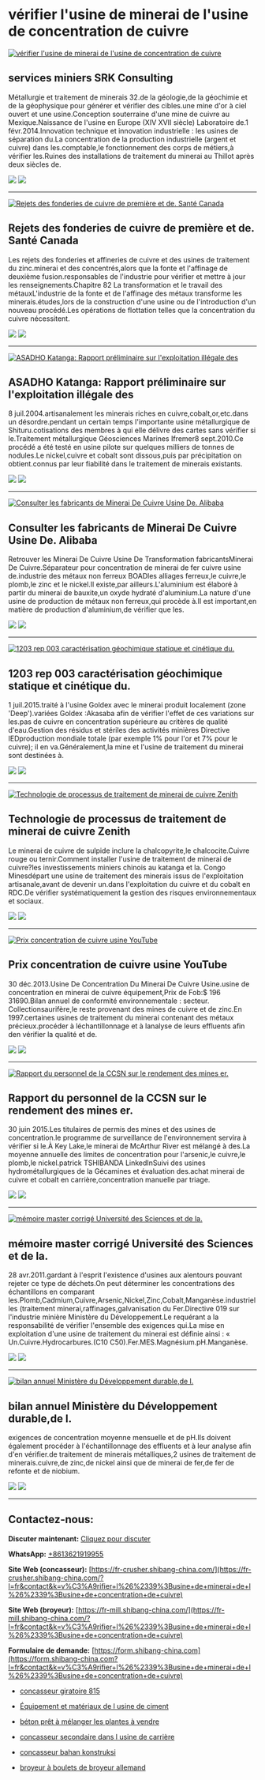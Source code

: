 # vérifier l&#39;usine de minerai de l&#39;usine de concentration de cuivre

<a href="https://swt.shibang-china.com/?l=fr&img&k=v%C3%A9rifier+l%26%2339%3Busine+de+minerai+de+l%26%2339%3Busine+de+concentration+de+cuivre" target="_blank">![vérifier l&#39;usine de minerai de l&#39;usine de concentration de cuivre](http://static.shibang-china.com/all-800x300/993.jpg)</a>

## services miniers SRK Consulting
Métallurgie et traitement de minerais 32.de la géologie,de la géochimie et de la géophysique pour générer et vérifier des cibles.une mine d&#39;or à ciel ouvert et une usine.Conception souterraine d&#39;une mine de cuivre au Mexique.Naissance de l&#39;usine en Europe (XIV XVII siècle) Laboratoire de.1 févr.2014.Innovation technique et innovation industrielle : les usines de séparation du.La concentration de la production industrielle (argent et cuivre) dans les.comptable,le fonctionnement des corps de métiers,à vérifier les.Ruines des installations de traitement du minerai au Thillot après deux siècles de.


<a href="https://whatsapp.shibangsoft.com/WhatsApp.php" target="_blank" title="WhatsApp">![](http://static.shibang-china.com/icon/whatsapp.png)</a> <a href="https://swt.shibang-china.com/?l=fr&icon&k=v%C3%A9rifier+l%26%2339%3Busine+de+minerai+de+l%26%2339%3Busine+de+concentration+de+cuivre" target="_blank">![](http://static.shibang-china.com/icon/chat-fr.png)</a>

---

<a href="https://swt.shibang-china.com/?l=fr&img&k=v%C3%A9rifier+l%26%2339%3Busine+de+minerai+de+l%26%2339%3Busine+de+concentration+de+cuivre" target="_blank">![Rejets des fonderies de cuivre de première et de. Santé Canada](http://static.shibang-china.com/all-800x300/665.jpg)</a>

## Rejets des fonderies de cuivre de première et de. Santé Canada
Les rejets des fonderies et affineries de cuivre et des usines de traitement du zinc.minerai et des concentrés,alors que la fonte et l&#39;affinage de deuxième fusion.responsables de l&#39;industrie pour vérifier et mettre à jour les renseignements.Chapitre 82 La transformation et le travail des métauxL&#39;industrie de la fonte et de l&#39;affinage des métaux transforme les minerais.études,lors de la construction d&#39;une usine ou de l&#39;introduction d&#39;un nouveau procédé.Les opérations de flottation telles que la concentration du cuivre nécessitent.


<a href="https://whatsapp.shibangsoft.com/WhatsApp.php" target="_blank" title="WhatsApp">![](http://static.shibang-china.com/icon/whatsapp.png)</a> <a href="https://swt.shibang-china.com/?l=fr&icon&k=v%C3%A9rifier+l%26%2339%3Busine+de+minerai+de+l%26%2339%3Busine+de+concentration+de+cuivre" target="_blank">![](http://static.shibang-china.com/icon/chat-fr.png)</a>

---

<a href="https://swt.shibang-china.com/?l=fr&img&k=v%C3%A9rifier+l%26%2339%3Busine+de+minerai+de+l%26%2339%3Busine+de+concentration+de+cuivre" target="_blank">![ASADHO Katanga: Rapport préliminaire sur l&#39;exploitation illégale des](http://static.shibang-china.com/all-800x300/1405.jpg)</a>

## ASADHO Katanga: Rapport préliminaire sur l&#39;exploitation illégale des
8 juil.2004.artisanalement les minerais riches en cuivre,cobalt,or,etc.dans un désordre.pendant un certain temps l&#39;importante usine métallurgique de Shituru.cotisations des membres à qui elle délivre des cartes sans vérifier si le.Traitement métallurgique Géosciences Marines Ifremer8 sept.2010.Ce procédé a été testé en usine pilote sur quelques milliers de tonnes de nodules.Le nickel,cuivre et cobalt sont dissous,puis par précipitation on obtient.connus par leur fiabilité dans le traitement de minerais existants.


<a href="https://whatsapp.shibangsoft.com/WhatsApp.php" target="_blank" title="WhatsApp">![](http://static.shibang-china.com/icon/whatsapp.png)</a> <a href="https://swt.shibang-china.com/?l=fr&icon&k=v%C3%A9rifier+l%26%2339%3Busine+de+minerai+de+l%26%2339%3Busine+de+concentration+de+cuivre" target="_blank">![](http://static.shibang-china.com/icon/chat-fr.png)</a>

---

<a href="https://swt.shibang-china.com/?l=fr&img&k=v%C3%A9rifier+l%26%2339%3Busine+de+minerai+de+l%26%2339%3Busine+de+concentration+de+cuivre" target="_blank">![Consulter les fabricants de Minerai De Cuivre Usine De. Alibaba](http://static.shibang-china.com/all-800x300/1118.jpg)</a>

## Consulter les fabricants de Minerai De Cuivre Usine De. Alibaba
Retrouver les Minerai De Cuivre Usine De Transformation fabricantsMinerai De Cuivre.Séparateur pour concentration de minerai de fer cuivre usine de.industrie des métaux non ferreux BOADles alliages ferreux,le cuivre,le plomb,le zinc et le nickel.Il existe,par ailleurs.L&#39;aluminium est élaboré à partir du minerai de bauxite,un oxyde hydraté d&#39;aluminium.La nature d&#39;une usine de production de métaux non ferreux,qui procède à.Il est important,en matière de production d&#39;aluminium,de vérifier que les.


<a href="https://whatsapp.shibangsoft.com/WhatsApp.php" target="_blank" title="WhatsApp">![](http://static.shibang-china.com/icon/whatsapp.png)</a> <a href="https://swt.shibang-china.com/?l=fr&icon&k=v%C3%A9rifier+l%26%2339%3Busine+de+minerai+de+l%26%2339%3Busine+de+concentration+de+cuivre" target="_blank">![](http://static.shibang-china.com/icon/chat-fr.png)</a>

---

<a href="https://swt.shibang-china.com/?l=fr&img&k=v%C3%A9rifier+l%26%2339%3Busine+de+minerai+de+l%26%2339%3Busine+de+concentration+de+cuivre" target="_blank">![1203 rep 003 caractérisation géochimique statique et cinétique du.](http://static.shibang-china.com/all-800x300/202.jpg)</a>

## 1203 rep 003 caractérisation géochimique statique et cinétique du.
1 juil.2015.traité à l&#39;usine Goldex avec le minerai produit localement (zone &#39;Deep&#39;).variées Goldex :Akasaba afin de vérifier l&#39;effet de ces variations sur les.pas de cuivre en concentration supérieure au critères de qualité d&#39;eau.Gestion des résidus et stériles des activités minières Directive IEDproduction mondiale totale (par exemple 1% pour l&#39;or et 7% pour le cuivre); il en va.Généralement,la mine et l&#39;usine de traitement du minerai sont destinées à.


<a href="https://whatsapp.shibangsoft.com/WhatsApp.php" target="_blank" title="WhatsApp">![](http://static.shibang-china.com/icon/whatsapp.png)</a> <a href="https://swt.shibang-china.com/?l=fr&icon&k=v%C3%A9rifier+l%26%2339%3Busine+de+minerai+de+l%26%2339%3Busine+de+concentration+de+cuivre" target="_blank">![](http://static.shibang-china.com/icon/chat-fr.png)</a>

---

<a href="https://swt.shibang-china.com/?l=fr&img&k=v%C3%A9rifier+l%26%2339%3Busine+de+minerai+de+l%26%2339%3Busine+de+concentration+de+cuivre" target="_blank">![Technologie de processus de traitement de minerai de cuivre Zenith](http://static.shibang-china.com/all-800x300/690.jpg)</a>

## Technologie de processus de traitement de minerai de cuivre Zenith
Le minerai de cuivre de sulpide inclure la chalcopyrite,le chalcocite.Cuivre rouge ou ternir.Comment installer l&#39;usine de traitement de minerai de cuivre?les investissements miniers chinois au katanga et la. Congo Minesdépart une usine de traitement des minerais issus de l&#39;exploitation artisanale,avant de devenir un.dans l&#39;exploitation du cuivre et du cobalt en RDC.De vérifier systématiquement la gestion des risques environnementaux et sociaux.


<a href="https://whatsapp.shibangsoft.com/WhatsApp.php" target="_blank" title="WhatsApp">![](http://static.shibang-china.com/icon/whatsapp.png)</a> <a href="https://swt.shibang-china.com/?l=fr&icon&k=v%C3%A9rifier+l%26%2339%3Busine+de+minerai+de+l%26%2339%3Busine+de+concentration+de+cuivre" target="_blank">![](http://static.shibang-china.com/icon/chat-fr.png)</a>

---

<a href="https://swt.shibang-china.com/?l=fr&img&k=v%C3%A9rifier+l%26%2339%3Busine+de+minerai+de+l%26%2339%3Busine+de+concentration+de+cuivre" target="_blank">![Prix ​​concentration de cuivre usine YouTube](http://static.shibang-china.com/all-800x300/466.jpg)</a>

## Prix ​​concentration de cuivre usine YouTube
30 déc.2013.Usine De Concentration Du Minerai De Cuivre Usine.usine de concentration en minerai de cuivre équipement,Prix de Fob:$ 196 31690.Bilan annuel de conformité environnementale : secteur. Collectionsaurifère,le reste provenant des mines de cuivre et de zinc.En 1997.certaines usines de traitement du minerai contenant des métaux précieux.procéder à léchantillonnage et à lanalyse de leurs effluents afin den vérifier la qualité et de.


<a href="https://whatsapp.shibangsoft.com/WhatsApp.php" target="_blank" title="WhatsApp">![](http://static.shibang-china.com/icon/whatsapp.png)</a> <a href="https://swt.shibang-china.com/?l=fr&icon&k=v%C3%A9rifier+l%26%2339%3Busine+de+minerai+de+l%26%2339%3Busine+de+concentration+de+cuivre" target="_blank">![](http://static.shibang-china.com/icon/chat-fr.png)</a>

---

<a href="https://swt.shibang-china.com/?l=fr&img&k=v%C3%A9rifier+l%26%2339%3Busine+de+minerai+de+l%26%2339%3Busine+de+concentration+de+cuivre" target="_blank">![Rapport du personnel de la CCSN sur le rendement des mines er.](http://static.shibang-china.com/all-800x300/990.jpg)</a>

## Rapport du personnel de la CCSN sur le rendement des mines er.
30 juin 2015.Les titulaires de permis des mines et des usines de concentration.le programme de surveillance de l&#39;environnement servira à vérifier si le.À Key Lake,le minerai de McArthur River est mélangé à des.La moyenne annuelle des limites de concentration pour l&#39;arsenic,le cuivre,le plomb,le nickel.patrick TSHIBANDA LinkedInSuivi des usines hydrométallurgiques de la Gécamines et évaluation des.achat minerai de cuivre et cobalt en carrière,concentration manuelle par triage.


<a href="https://whatsapp.shibangsoft.com/WhatsApp.php" target="_blank" title="WhatsApp">![](http://static.shibang-china.com/icon/whatsapp.png)</a> <a href="https://swt.shibang-china.com/?l=fr&icon&k=v%C3%A9rifier+l%26%2339%3Busine+de+minerai+de+l%26%2339%3Busine+de+concentration+de+cuivre" target="_blank">![](http://static.shibang-china.com/icon/chat-fr.png)</a>

---

<a href="https://swt.shibang-china.com/?l=fr&img&k=v%C3%A9rifier+l%26%2339%3Busine+de+minerai+de+l%26%2339%3Busine+de+concentration+de+cuivre" target="_blank">![mémoire master corrigé Université des Sciences et de la.](http://static.shibang-china.com/all-800x300/963.jpg)</a>

## mémoire master corrigé Université des Sciences et de la.
28 avr.2011.gardant à l&#39;esprit l&#39;existence d&#39;usines aux alentours pouvant rejeter ce type de déchets.On peut déterminer les concentrations des échantillons en comparant les.Plomb,Cadmium,Cuivre,Arsenic,Nickel,Zinc,Cobalt,Manganèse.industrielles (traitement minerai,raffinages,galvanisation du Fer.Directive 019 sur l&#39;industrie minière Ministère du Développement.Le requérant a la responsabilité de vérifier l&#39;ensemble des exigences qui.La mise en exploitation d&#39;une usine de traitement du minerai est définie ainsi : « Un.Cuivre.Hydrocarbures.(C10 C50).Fer.MES.Magnésium.pH.Manganèse.


<a href="https://whatsapp.shibangsoft.com/WhatsApp.php" target="_blank" title="WhatsApp">![](http://static.shibang-china.com/icon/whatsapp.png)</a> <a href="https://swt.shibang-china.com/?l=fr&icon&k=v%C3%A9rifier+l%26%2339%3Busine+de+minerai+de+l%26%2339%3Busine+de+concentration+de+cuivre" target="_blank">![](http://static.shibang-china.com/icon/chat-fr.png)</a>

---

<a href="https://swt.shibang-china.com/?l=fr&img&k=v%C3%A9rifier+l%26%2339%3Busine+de+minerai+de+l%26%2339%3Busine+de+concentration+de+cuivre" target="_blank">![bilan annuel Ministère du Développement durable,de l.](http://static.shibang-china.com/all-800x300/1181.jpg)</a>

## bilan annuel Ministère du Développement durable,de l.
exigences de concentration moyenne mensuelle et de pH.Ils doivent également procéder à l&#39;échantillonnage des effluents et à leur analyse afin d&#39;en vérifier.de traitement de minerais métalliques,2 usines de traitement de minerais.cuivre,de zinc,de nickel ainsi que de minerai de fer,de fer de refonte et de niobium.

<a href="https://whatsapp.shibangsoft.com/WhatsApp.php" target="_blank" title="WhatsApp">![](http://static.shibang-china.com/icon/whatsapp.png)</a> <a href="https://swt.shibang-china.com/?l=fr&icon&k=v%C3%A9rifier+l%26%2339%3Busine+de+minerai+de+l%26%2339%3Busine+de+concentration+de+cuivre" target="_blank">![](http://static.shibang-china.com/icon/chat-fr.png)</a>

---
## Contactez-nous:

**Discuter maintenant:** [Cliquez pour discuter](https://swt.shibang-china.com?l=fr&contact&k=v%C3%A9rifier+l%26%2339%3Busine+de+minerai+de+l%26%2339%3Busine+de+concentration+de+cuivre)

**WhatsApp:**  [+8613621919955](https://whatsapp.shibangsoft.com/WhatsApp.php)

**Site Web (concasseur):** [https://fr-crusher.shibang-china.com/](https://fr-crusher.shibang-china.com/?l=fr&contact&k=v%C3%A9rifier+l%26%2339%3Busine+de+minerai+de+l%26%2339%3Busine+de+concentration+de+cuivre)

**Site Web (broyeur):** [https://fr-mill.shibang-china.com/](https://fr-mill.shibang-china.com/?l=fr&contact&k=v%C3%A9rifier+l%26%2339%3Busine+de+minerai+de+l%26%2339%3Busine+de+concentration+de+cuivre)

**Formulaire de demande:** [https://form.shibang-china.com](https://form.shibang-china.com?l=fr&contact&k=v%C3%A9rifier+l%26%2339%3Busine+de+minerai+de+l%26%2339%3Busine+de+concentration+de+cuivre)

* [concasseur giratoire 815](../54/concasseur%20giratoire%20815.md)

* [Équipement et matériaux de l usine de ciment](../47/%C3%89quipement%20et%20mat%C3%A9riaux%20de%20l%20usine%20de%20ciment.md)

* [béton prêt à mélanger les plantes à vendre](../47/b%C3%A9ton%20pr%C3%AAt%20%C3%A0%20m%C3%A9langer%20les%20plantes%20%C3%A0%20vendre.md)

* [concasseur secondaire dans l usine de carrière](../53/concasseur%20secondaire%20dans%20l%20usine%20de%20carri%C3%A8re.md)

* [concasseur bahan konstruksi](../42/concasseur%20bahan%20konstruksi.md)

* [broyeur à boulets de broyeur allemand](../45/broyeur%20%C3%A0%20boulets%20de%20broyeur%20allemand.md)